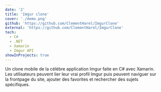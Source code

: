 ```yaml
---
date: '2'
title: 'Imgur clone'
cover: './demo.png'
github: 'https://github.com/ClementHarel/ImgurClone'
external: 'https://github.com/ClementHarel/ImgurClone'
tech:
  - C#
  - .NET
  - Xamarin
  - Imgur API
showInProjects: true
---
```


Un clone mobile de la célèbre application Imgur faite en C# avec Xamarin. Les utilisateurs peuvent lier leur vrai profil Imgur puis peuvent naviguer sur la frontpage du site, ajouter des favorites et rechercher des sujets spécifiques.
